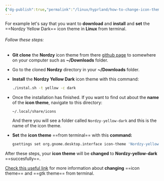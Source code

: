 ```yaml
---
{"dg-publish":true,"permalink":"/linux/hyprland/how-to-change-icon-theme-from-terminal/","noteIcon":""}
---
```


For example let's say that you want to **download** and **install** and **set** the ==Nordzy Yellow Dark== icon theme in **Linux** from terminal. 
###### Follow these steps:
- **Git clone** the **Nordzy** icon theme from there [github page](https://github.com/alvatip/Nordzy-icon) to somewhere on your computer such as **~/Downloads** folder.
- Go to the cloned **Nordzy** directory in your **~/Downloads** folder.
- **Install** the **Nordzy Yellow Dark** icon theme with this command:
	```bash
	./instal.sh -t yellow -c dark
	```
- Once the installation has finished. If you want to find out about the **name** of the **icon theme**, navigate to this directory:
	
	`~/.local/share/icons`
	
	And there you will see a folder called `Nordzy-yellow-dark` and this is the name of the icon theme.
- **Set** the **icon theme** ==from terminal== with this **command:**
	```bash
	gsettings set org.gnome.desktop.interface icon-theme 'Nordzy-yellow-dark'
	```

After these steps, your **icon theme** will be **changed** to **Nordzy-yellow-dark** ==succesfully==.

[Check this useful link](https://askubuntu.com/questions/262868/how-to-set-icons-and-theme-from-terminal) for more information about **changing** ==icon theme== and ==gtk theme== from terminal.